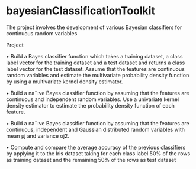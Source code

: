 # bayesianClassificationToolkit
 The project involves the development of various Bayesian classifiers for continuous random variables

Project

• Build a Bayes classifier function which takes a training dataset, a class
label vector for the training dataset and a test dataset and returns a
class label vector for the test dataset. Assume that the features are
continuous random variables and estimate the multivariate probability
density function by using a multivariate kernel density estimator.

• Build a na¨ıve Bayes classifier function by assuming that the features
are continuous and independent random variables. Use a univariate
kernel density estimator to estimate the probability density function of
each feature.

• Build a na¨ıve Bayes classifier function by assuming that the features are
continuous, independent and Gaussian distributed random variables
with mean µj and variance σj2.

• Compute and compare the average accuracy of the previous classifiers
by applying it to the Iris dataset taking for each class label 50% of
the rows as training dataset and the remaining 50% of the rows as test
dataset